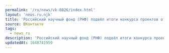 ```yaml
---
permalink: '/ru/news/vk-8026/index.html'
layout: 'news.ru.njk'
title: 'Российский научный фонд (РНФ) подвёл итоги конкурса проектов отдельных научных групп 2022 года.…'
source: ВКонтакте
tags:
  - news_ru
description: 'Российский научный фонд (РНФ) подвёл итоги конкурса проектов отдельных научных групп 2022 года.…'
updatedAt: 1648741959
---
```

